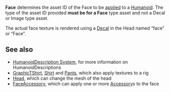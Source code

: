 **Face** determines the asset ID of the Face to be [applied](https://developer.roblox.com/en-us/api-reference/function/Humanoid/ApplyDescription) to a [Humanoid](https://developer.roblox.com/en-us/api-reference/class/Humanoid). The type of the asset ID provided **must be for a Face** type asset and not a Decal or Image type asset.

The actual face texture is rendered using a [Decal](https://developer.roblox.com/en-us/api-reference/class/Decal) in the Head named “face” or “Face”.

See also
--------

*   [HumanoidDescription System](https://developer.roblox.com/en-us/articles/humanoiddescription-system), for more information on HumanoidDescriptions
*   [GraphicTShirt](https://developer.roblox.com/en-us/api-reference/property/HumanoidDescription/GraphicTShirt), [Shirt](https://developer.roblox.com/en-us/api-reference/property/HumanoidDescription/Shirt) and [Pants](https://developer.roblox.com/en-us/api-reference/property/HumanoidDescription/Pants), which also apply textures to a rig
*   [Head](https://developer.roblox.com/en-us/api-reference/property/HumanoidDescription/Head), which can change the mesh of the head
*   [FaceAccessory](https://developer.roblox.com/en-us/api-reference/property/HumanoidDescription/FaceAccessory), which can apply one or more [Accessory](https://developer.roblox.com/en-us/api-reference/class/Accessory)s to the face